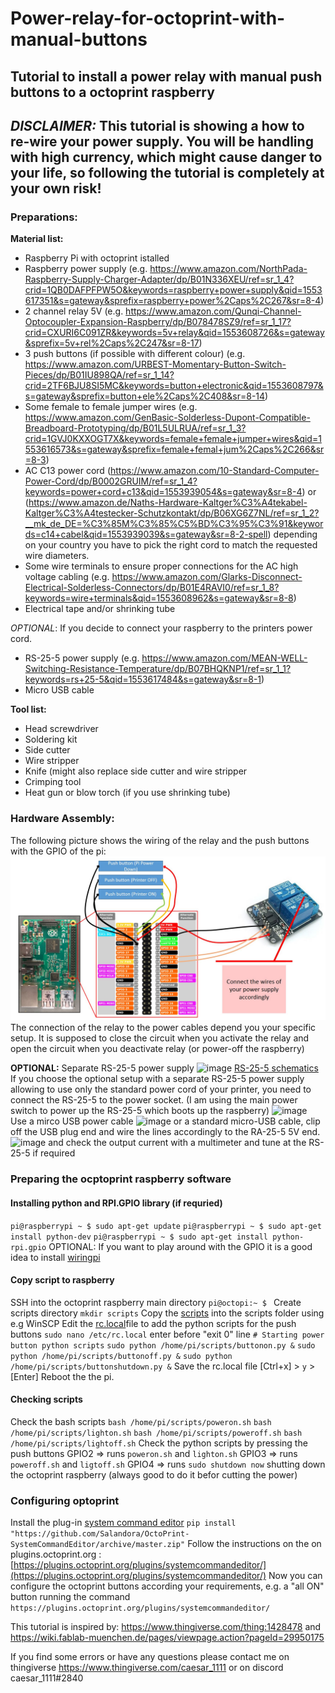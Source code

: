 # Power-relay-for-octoprint-with-manual-buttons
## Tutorial to install a power relay with manual push buttons to a octoprint raspberry
## ***DISCLAIMER:*** **This tutorial is showing a how to re-wire your power supply. You will be handling with high currency, which might cause danger to your life, so following the tutorial is completely at your own risk!**

### Preparations:
**Material list:**
-   Raspberry Pi with octoprint istalled
-   Raspberry power supply (e.g. https://www.amazon.com/NorthPada-Raspberry-Supply-Charger-Adapter/dp/B01N336XEU/ref=sr_1_4?crid=1QB0DAFPFPW5O&keywords=raspberry+power+supply&qid=1553617351&s=gateway&sprefix=raspberry+power%2Caps%2C267&sr=8-4)
-	2 channel relay 5V (e.g. https://www.amazon.com/Qunqi-Channel-Optocoupler-Expansion-Raspberry/dp/B078478SZ9/ref=sr_1_17?crid=CXURI6C091ZR&keywords=5v+relay&qid=1553608726&s=gateway&sprefix=5v+rel%2Caps%2C247&sr=8-17)
-	3 push buttons (if possible with different colour) (e.g. https://www.amazon.com/URBEST-Momentary-Button-Switch-Pieces/dp/B01IU898QA/ref=sr_1_14?crid=2TF6BJU8SI5MC&keywords=button+electronic&qid=1553608797&s=gateway&sprefix=button+ele%2Caps%2C408&sr=8-14)
-	Some female to female jumper wires (e.g. https://www.amazon.com/GenBasic-Solderless-Dupont-Compatible-Breadboard-Prototyping/dp/B01L5ULRUA/ref=sr_1_3?crid=1GVJ0KXXOGT7X&keywords=female+female+jumper+wires&qid=1553616573&s=gateway&sprefix=female+femal+jum%2Caps%2C266&sr=8-3) 
-	AC C13 power cord (https://www.amazon.com/10-Standard-Computer-Power-Cord/dp/B0002GRUIM/ref=sr_1_4?keywords=power+cord+c13&qid=1553939054&s=gateway&sr=8-4) or (https://www.amazon.de/Naths-Hardware-Kaltger%C3%A4tekabel-Kaltger%C3%A4testecker-Schutzkontakt/dp/B06XG6Z7NL/ref=sr_1_2?__mk_de_DE=%C3%85M%C3%85%C5%BD%C3%95%C3%91&keywords=c14+cabel&qid=1553939039&s=gateway&sr=8-2-spell) depending on your country you have to pick the right cord to match the requested wire diameters.
-	Some wire terminals to ensure proper connections for the AC high voltage cabling (e.g. https://www.amazon.com/Glarks-Disconnect-Electrical-Solderless-Connectors/dp/B01E4RAVI0/ref=sr_1_8?keywords=wire+terminals&qid=1553608962&s=gateway&sr=8-8)
-	Electrical tape and/or shrinking tube

*OPTIONAL*: 
If you decide to connect your raspberry to the printers power cord.
-	RS-25-5 power supply (e.g. https://www.amazon.com/MEAN-WELL-Switching-Resistance-Temperature/dp/B07BHQKNP1/ref=sr_1_1?keywords=rs+25-5&qid=1553617484&s=gateway&sr=8-1)
-	Micro USB cable

**Tool list:**
-	Head screwdriver
-	Soldering kit
-	Side cutter
-	Wire stripper
-	Knife (might also replace side cutter and wire stripper
-	Crimping tool
-	Heat gun or blow torch (if you use shrinking tube)

### Hardware Assembly:
The following picture shows the wiring of the relay and the push buttons with the GPIO of the pi:
![image](octoprint_relay_and_manual_push_button_wiring.jpg)
The connection of the relay to the power cables depend you your specific setup. It is supposed to close the circuit when you activate the relay and open the circuit when you deactivate relay (or power-off the raspberry)

**OPTIONAL:**
Separate RS-25-5 power supply 
![image](https://asset.re-in.de/isa/160267/c1/-/de/1297288_RB_00_FB/Mean-Well-AC-DC-Netzteilbaustein-geschlossen-RS-25-5-5-V-DC-5A-25W.jpg?x=225&y=225&ex=225&ey=225&align=center)
[RS-25-5 schematics](https://media.it-tronics.de/Datasheets/Power_Supplies/MeanWell/RS-25.pdf)
If you choose the optional setup with a separate RS-25-5 power supply allowing to use only the standard power cord of your printer, you need to connect the RS-25-5 to the power socket. (I am using the main power switch to power up the RS-25-5 which boots up the raspberry)
![image](https://i.ebayimg.com/images/g/fxwAAOSw6GJaCS3G/s-l300.jpg)
Use a mirco USB power cable
![image](https://www.audiophonics.fr/20414-large_default/micro-usb-male-to-to-bare-wire-power-cable-raspberry-pi-22awg-20cm.jpg)
or a standard micro-USB cable, clip off the USB plug end and wire the lines accordingly to the RA-25-5 5V end.
![image](https://never-stop-building-blog-production.s3.amazonaws.com/pictures/wiring-micro-usb-pinout/micro-usb-power-connector-wiring.png)
and check the output current with a multimeter and tune at the RS-25-5 if required

### Preparing the ocptoprint raspberry software
#### Installing python and  RPI.GPIO library (if requried)
`pi@raspberrypi ~ $ sudo apt-get update`
`pi@raspberrypi ~ $ sudo apt-get install python-dev`
`pi@raspberrypi ~ $ sudo apt-get install python-rpi.gpio`
OPTIONAL: If you want to play around with the GPIO it is a good idea to install [wiringpi](http://wiringpi.com/the-gpio-utility/)

#### Copy script to raspberry
SSH into the octoprint raspberry main directory `pi@octopi:~ $ `
Create scripts directory `mkdir scripts`
Copy the [scripts](https://github.com/caesar1111/Power-relay-for-octoprint-with-manual-buttons/tree/master/scripts) into the scripts folder using e.g WinSCP
Edit the [rc.local](https://www.raspberrypi.org/documentation/linux/usage/rc-local.md)file to add the python scripts for the push buttons `sudo nano /etc/rc.local`
enter before "exit 0" line
`# Starting power button python scripts`
`sudo python /home/pi/scripts/buttonon.py &`
`sudo python /home/pi/scripts/buttonoff.py &`
`sudo python /home/pi/scripts/buttonshutdown.py &`
Save the rc.local file [Ctrl+x] > `y` > [Enter]
Reboot the the pi.

#### Checking scripts
Check the bash scripts
`bash /home/pi/scripts/poweron.sh`
`bash /home/pi/scripts/lighton.sh`
`bash /home/pi/scripts/poweroff.sh`
`bash /home/pi/scripts/lightoff.sh`
Check the python scripts by pressing the push buttons
GPIO2 => runs `poweron.sh` and `lighton.sh`
GPIO3 => runs `poweroff.sh` and `ligtoff.sh`
GPIO4 => runs `sudo shutdown now` shutting down the octoprint raspberry (always good to do it befor cutting the power)

### Configuring optoprint
Install the plug-in [system command editor](https://plugins.octoprint.org/plugins/systemcommandeditor/)
`pip install "https://github.com/Salandora/OctoPrint-SystemCommandEditor/archive/master.zip"`
Follow the instructions on the on plugins.octoprint.org : [https://plugins.octoprint.org/plugins/systemcommandeditor/](https://plugins.octoprint.org/plugins/systemcommandeditor/)
Now you can configure the octoprint buttons according your requirements, e.g. a "all ON" button running the command `https://plugins.octoprint.org/plugins/systemcommandeditor/`

This tutorial is inspired by: https://www.thingiverse.com/thing:1428478 and https://wiki.fablab-muenchen.de/pages/viewpage.action?pageId=29950175

If you find some errors or have any questions please contact me on thingiverse https://www.thingiverse.com/caesar_1111 or on discord caesar_1111#2840


